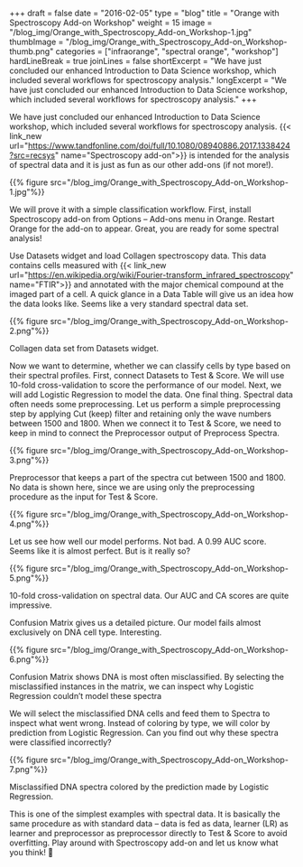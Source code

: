 +++
draft = false
date = "2016-02-05"
type = "blog"
title = "Orange with Spectroscopy Add-on Workshop"
weight = 15
image = "/blog_img/Orange_with_Spectroscopy_Add-on_Workshop-1.jpg"
thumbImage = "/blog_img/Orange_with_Spectroscopy_Add-on_Workshop-thumb.png"
categories = ["infraorange", "spectral orange", "workshop"]
hardLineBreak = true 
joinLines = false
shortExcerpt = "We have just concluded our enhanced Introduction to Data Science workshop, which included several workflows for spectroscopy analysis."
longExcerpt = "We have just concluded our enhanced Introduction to Data Science workshop, which included several workflows for spectroscopy analysis."
+++


We have just concluded our enhanced Introduction to Data Science workshop, which included several workflows for spectroscopy analysis. {{< link_new url="https://www.tandfonline.com/doi/full/10.1080/08940886.2017.1338424?src=recsys" name="Spectroscopy add-on">}} is intended for the analysis of spectral data and it is just as fun as our other add-ons (if not more!).
<!--more-->


{{% figure src="/blog_img/Orange_with_Spectroscopy_Add-on_Workshop-1.jpg"%}}

We will prove it with a simple classification workflow. First, install Spectroscopy add-on from Options – Add-ons menu in Orange. Restart Orange for the add-on to appear. Great, you are ready for some spectral analysis!

Use Datasets widget and load Collagen spectroscopy data. This data contains cells measured with {{< link_new url="https://en.wikipedia.org/wiki/Fourier-transform_infrared_spectroscopy" name="FTIR">}} and annotated with the major chemical compound at the imaged part of a cell. A quick glance in a Data Table will give us an idea how the data looks like. Seems like a very standard spectral data set.



{{% figure src="/blog_img/Orange_with_Spectroscopy_Add-on_Workshop-2.png"%}}



Collagen data set from Datasets widget.
 

Now we want to determine, whether we can classify cells by type based on their spectral profiles. First, connect Datasets to Test & Score. We will use 10-fold cross-validation to score the performance of our model. Next, we will add Logistic Regression to model the data. One final thing. Spectral data often needs some preprocessing. Let us perform a simple preprocessing step by applying Cut (keep) filter and retaining only the wave numbers between 1500 and 1800. When we connect it to Test & Score, we need to keep in mind to connect the Preprocessor output of Preprocess Spectra.

{{% figure src="/blog_img/Orange_with_Spectroscopy_Add-on_Workshop-3.png"%}}

Preprocessor that keeps a part of the spectra cut between 1500 and 1800. No data is shown here, since we are using only the preprocessing procedure as the input for Test & Score.



{{% figure src="/blog_img/Orange_with_Spectroscopy_Add-on_Workshop-4.png"%}}


Let us see how well our model performs. Not bad. A 0.99 AUC score. Seems like it is almost perfect. But is it really so?

{{% figure src="/blog_img/Orange_with_Spectroscopy_Add-on_Workshop-5.png"%}}


10-fold cross-validation on spectral data. Our AUC and CA scores are quite impressive.


Confusion Matrix gives us a detailed picture. Our model fails almost exclusively on DNA cell type. Interesting.

{{% figure src="/blog_img/Orange_with_Spectroscopy_Add-on_Workshop-6.png"%}}

Confusion Matrix shows DNA is most often misclassified. By selecting the misclassified instances in the matrix, we can inspect why Logistic Regression couldn’t model these spectra


We will select the misclassified DNA cells and feed them to Spectra to inspect what went wrong. Instead of coloring by type, we will color by prediction from Logistic Regression. Can you find out why these spectra were classified incorrectly?


{{% figure src="/blog_img/Orange_with_Spectroscopy_Add-on_Workshop-7.png"%}}

Misclassified DNA spectra colored by the prediction made by Logistic Regression.


This is one of the simplest examples with spectral data. It is basically the same procedure as with standard data – data is fed as data, learner (LR) as learner and preprocessor as preprocessor directly to Test & Score to avoid overfitting. Play around with Spectroscopy add-on and let us know what you think! 🙂




